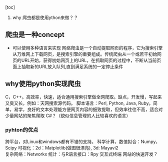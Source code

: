 [toc]


1. why 爬虫都是使用ython来做？？

## 爬虫是一种concept
- 可以使用多种语言来实现
网络爬虫是一个自动提取网页的程序，它为搜索引擎从万维网上下载网页，是搜索引擎的重要组成。传统爬虫从一个或若干初始网页的URL开始，获得初始网页上的URL，在抓取网页的过程中，不断从当前页面上抽取新的URL放入队列,直到满足系统的一定停止条件
## why使用python实现爬虫
C，C++。高效率，快速，适合通用搜索引擎做全网爬取。缺点，开发慢，写起来又臭又长，例如：天网搜索源代码。
脚本语言：Perl, Python, Java, Ruby。简单，易学，良好的文本处理能方便网页内容的细致提取，但效率往往不高，适合对少量网站的聚焦爬取
C#？（貌似信息管理的人比较喜欢的语言）

### pyhton的优点
跨平台，对Linux和windows都有不错的支持。
科学计算，数值拟合：Numpy，Scipy
可视化：2d：Matplotlib(做图很漂亮), 3d: Mayavi2  
复杂网络：Networkx
统计：与R语言接口：Rpy
交互式终端
网站的快速开发？